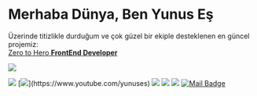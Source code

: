 # Merhaba Dünya, Ben Yunus Eş

Üzerinde titizlikle durduğum ve çok güzel bir ekiple desteklenen en güncel  projemiz:  
[Zero to Hero **FrontEnd Developer**](http://yunuses.com/zero-to-hero/)

<img src="https://pbs.twimg.com/media/FWy59sPXkAAPkka?format=jpg&name=medium">

[![](https://img.shields.io/badge/sosyal.teknofest.app-%2312100E.svg?style=for-the-badge&logo=mastodon&logoColor=white)](https://sosyal.teknofest.app/@codesignist)
[![](https://img.shields.io/badge/youtube-%23FF0000.svg?&style=for-the-badge&logo=youtube&logoColor=white")](https://www.youtube.com/yunuses)
[![](https://img.shields.io/badge/twitter-%231DA1F2.svg?&style=for-the-badge&logo=twitter&logoColor=white)](https://www.twitter.com/codesignist)
[![](https://img.shields.io/badge/linkedin-%230077B5.svg?&style=for-the-badge&logo=linkedin&logoColor=white)](https://www.linkedin.com/in/codesignist/)
[![](https://img.shields.io/badge/instagram-%23E4405F.svg?&style=for-the-badge&logo=instagram&logoColor=white)](https://instagram.com/codesignist)
[![Mail Badge](https://img.shields.io/badge/yunuses@gmail.com-c14438?style=for-the-badge&logo=Gmail&logoColor=white&link=mailto:yunuses@gmail.com)](mailto:yunuses@gmail.com)
